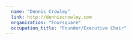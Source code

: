 ```yaml
---
  name: "Dennis Crowley"
  link: http://denniscrowley.com
  organization: "Foursquare"
  occupation_title: "Founder/Executive Chair"
---
```

